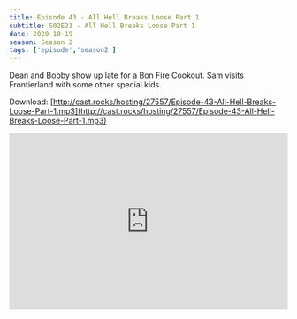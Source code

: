 ```yaml
---
title: Episode 43 - All Hell Breaks Loose Part 1
subtitle: S02E21 - All Hell Breaks Loose Part 1 
date: 2020-10-19
season: Season 2
tags: ['episode','season2']
---
```


Dean and Bobby show up late for a Bon Fire Cookout. Sam visits Frontierland with some other special kids.

Download: [http://cast.rocks/hosting/27557/Episode-43-All-Hell-Breaks-Loose-Part-1.mp3](http://cast.rocks/hosting/27557/Episode-43-All-Hell-Breaks-Loose-Part-1.mp3)

<iframe src="https://cast.rocks/player/27557/Episode-43-All-Hell-Breaks-Loose-Part-1.mp3?episodeTitle=Episode%2043%20-%20All%20Hell%20Breaks%20Loose%20Part%201&podcastTitle=Couple%20of%20Idjits&episodeDate=October%2020th%2C%202020&imageURL=https%3A%2F%2Fcast.rocks%2Fhosting%2F27557%2Ffeeds%2FCAURZ.jpg" style="border: none; min-height: 265px; max-height: 320px; max-width: 558px; min-width: 270px; width: 100%; height: 100%;" scrollbars="no"></iframe>
